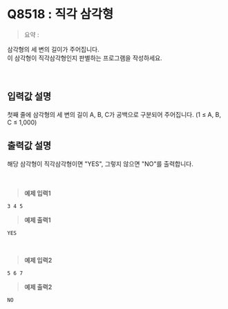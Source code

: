 # Q8518 : 직각 삼각형

> 요약 : 

삼각형의 세 변의 길이가 주어집니다. <br>
이 삼각형이 직각삼각형인지 판별하는 프로그램을 작성하세요.<br>
<br><br>

## 입력값 설명
첫째 줄에 삼각형의 세 변의 길이 A, B, C가 공백으로 구분되어 주어집니다. (1 ≤ A, B, C ≤ 1,000)<br>


## 출력값 설명
해당 삼각형이 직각삼각형이면 "YES", 그렇지 않으면 "NO"를 출력합니다.<br>
<br><br>

> **예제 입력1**
```
3 4 5
```

> **예제 출력1**
```
YES
```
<br>

> **예제 입력2**
```
5 6 7
```

> **예제 출력2**
```
NO
```
